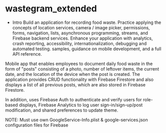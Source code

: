 # wastegram_extended

* Intro
Build an application for recording food waste. Practice applying the concepts of location services, camera / image picker, permissions, forms, navigation, lists, asynchronous programming, streams, and Firebase backend services. Enhance your application with analytics, crash reporting, accessibility, internationalization, debugging and automated testing.
samples, guidance on mobile development, and a full API reference.

Mobile app that enables employees to document daily food waste in the form of "posts" consisting of a photo, number of leftover items, the current date, and the location of the device when the post is created. The application provides CRUD functionality with Firebase Firestore and also displays a list of all previous posts, which are also stored in Firebase Firestore.

In addition, uses Firebase Auth to authenticate and verify users for role-based displays, Firebase Analytics to log user sign-in/sign-up/post modification, and shared preferences to update theme.

NOTE: Must use own GoogleService-Info.plist & google-services.json configuration files for Firebase